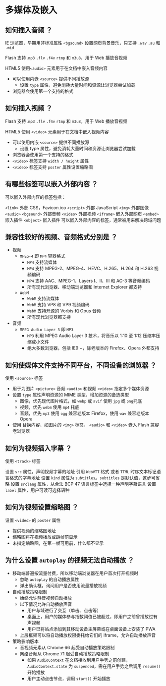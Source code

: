 # 多媒体及嵌入

## 如何插入音频 ？

IE 浏览器，早期用非标准属性 `<bgsound>` 设置网页背景音乐，只支持 `.wav` `.au` 和 `.mid`

Flash 支持`.mp3` `.flv` `.f4v` `rtmp` 和 `m3u8`，用于 Web 播放音视频

HTML5 使用`<audio>` 元素用于在文档中嵌入音频内容

- 可以使用内嵌 `<source>` 提供不同播放源
  - 设置 `type` 属性，避免消耗大量时间和资源让浏览器尝试加载
- 浏览器会使用第一个支持的格式

## 如何插入视频 ？

Flash 支持`.mp3` `.flv` `.f4v` `rtmp` 和 `m3u8`，用于 Web 播放音视频

HTML5 使用 `<video>` 元素用于在文档中嵌入视频内容

- 可以使用内嵌 `<source>` 提供不同播放源
  - 设置 type 属性，避免消耗大量时间和资源让浏览器尝试加载
- 浏览器会使用第一个支持的格式
- `<video>` 标签支持 `width / height` 属性
- `<video>` 标签支持 `poster` 属性设置缩略图

## 有哪些标签可以嵌入外部内容 ？

可以嵌入外部内容的标签包括：

`<link>` 外部 CSS，Favicon.ico
`<script>` 外部 JavaScript
`<img>` 外部图像
`<audio>` `<bgsound>` 外部音频
`<video>` 外部视频
`<iframe>` 嵌入外部网页
`<embed>` 嵌入插件
`<object>` 嵌入插件
可以嵌入外部内容的标签，通常被用来解决跨域问题

## 兼容性较好的视频、音频格式分别是 ？

- 视频
  - `MPEG-4` 即 `MP4` 容器格式
    - `MP4` 支持流媒体
    - `MP4` 支持 MPEG-2、MPEG-4、HEVC、H.265、H.264 和 H.263 视频编码
    - `MP4` 支持 AAC、MPEG-1、Layers Ⅰ、Ⅱ、Ⅲ 和 AC-3 等音频编码
    - 所有现代浏览器、移动端浏览器和 Internet Explorer 都支持
  - `WebM`
    - `WebM` 支持流媒体
    - `WebM` 支持 VP8 和 VP9 视频编码
    - `WebM` 支持开源的 Vorbis 和 Opus 音频
    - 所有现代浏览器都支持
- 音频
  - `MPEG Audio Layer 3` 即 `MP3`
    - `MP3` 利用 MPEG Audio Layer 3 技术，将音乐以 1:10 至 1:12 压缩率压缩成小文件
    - 绝大多数浏览器，包括 IE9 +，除老版本的 Firefox、Opera 外都支持

## 如何使媒体文件支持不同平台，不同设备的浏览器 ？

使用 `<source>` 标签

- 用于为图片 `<picture>` 音频 `<audio>` 和视频 `<video>` 指定多个媒体资源
- 设置 `type` 属性声明资源的 MIME 类型，增加资源的备选类型
  - 图像，优先现代图片格式，如 `webp` 或 `avif` 使用 `jpg` 或 `png`托底
  - 视频，优先 `webm` 使用 `mp4` 托底
  - 音频，优先 `mp3` 使用 `ogg` 兼容老版本 Firefox，使用 `wav` 兼容老版本 Opera
- 使用 替换内容，如图片的 `<img>` 标签， `<audio>` 和 `<video>` 嵌入 Flash 兼容老浏览器

## 如何为视频插入字幕 ？

使用 `<track>` 标签

设置 `src` 属性，声明视频字幕的地址
引用 `WebVTT` 格式 或者 `TTML` 时序文本标记语言格式的字幕地址
设置 `kind` 属性为 `subtitles`。`subtitles` 是默认值，这步可省略
设置 `srclang` 属性，从合法 BCP 47 语言标签中选择一种声明字幕语言
设置 `label` 属性，用户可读可选择语种

## 如何为视频设置缩略图 ？

设置 `<video>` 的 `poster` 属性

- 提供视频的缩略图地址
- 缩略图将在视频播放或跳帧前显示
- 未指定缩略图，在第一帧可用前，什么都不显示

## 为什么设置 `autoplay` 的视频无法自动播放 ？

- 移动端普遍按流量付费，所以移动端浏览器在用户首次打开视频时
  - 忽略 `autoplay` 的自动播放属性
  - 弹出确认框，询问用户是否使用流量播放视频
- 自动播放策略限制
  - 始终允许静音视频自动播放
  - 以下情况允许自动播放声音
    - 用户与域进行了交互（单击、点击等）
    - 桌面上，用户的媒体参与指数阈值已被超过，即用户之前曾播放过有声视频
    - 用户已将站点添加到其移动设备主屏幕或在桌面设备上安装了 PWA
  - 上层框架可以将自动播放权限委托给它们的 iframe，允许自动播放声音
- 策略影响版本
  - 音视频元素从 Chrome 66 起受自动播放策略限制
  - 网络音频从 Chrome 71 起受自动播放策略限制
    - 如果 `AudioContext` 在文档接收到用户手势之前创建，`AudioContext.state` 为 `suspended`，需在用户手势之后调用 `resume()` 开始播放
    - 用户主动点击节点，调用 `start()` 开始播放
